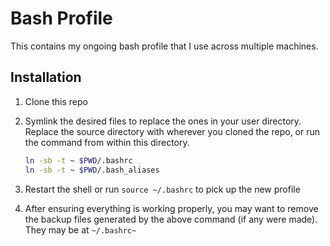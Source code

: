 # Bash Profile

This contains my ongoing bash profile that I use across multiple machines.

## Installation

1. Clone this repo
1. Symlink the desired files to replace the ones in your user directory. Replace the source directory with wherever you cloned the repo, or run the command from within this directory.

   ```bash
   ln -sb -t ~ $PWD/.bashrc
   ln -sb -t ~ $PWD/.bash_aliases
   ```

1. Restart the shell or run `source ~/.bashrc` to pick up the new profile
1. After ensuring everything is working properly, you may want to remove the backup files generated by the above command (if any were made). They may be at `~/.bashrc~`
